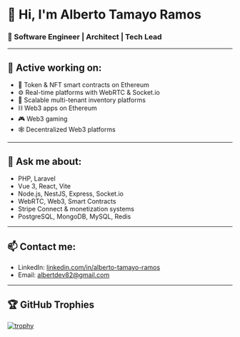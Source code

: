 # 👋 Hi, I'm Alberto Tamayo Ramos

### 🧠 Software Engineer | Architect | Tech Lead

---

## 🔭 Active working on:
- 🧾 Token & NFT smart contracts on Ethereum
- ⚙️ Real-time platforms with WebRTC & Socket.io
- 🛒 Scalable multi-tenant inventory platforms
- ⛓️ Web3 apps on Ethereum
- 🎮 Web3 gaming
- 🕸️ Decentralized Web3 platforms


---

## 💬 Ask me about:
- PHP, Laravel
- Vue 3, React, Vite
- Node.js, NestJS, Express, Socket.io
- WebRTC, Web3, Smart Contracts
- Stripe Connect & monetization systems
- PostgreSQL, MongoDB, MySQL, Redis

---

## 📫 Contact me:
- LinkedIn: [linkedin.com/in/alberto-tamayo-ramos](https://www.linkedin.com/in/alberto-tamayo-ramos)
- Email: albertdev82@gmail.com

---

## 🏆 GitHub Trophies

[![trophy](https://github-profile-trophy.vercel.app/?username=alberttr&theme=radical&no-frame=true&no-bg=true&margin-w=5&title=Commits,Experience)]()

